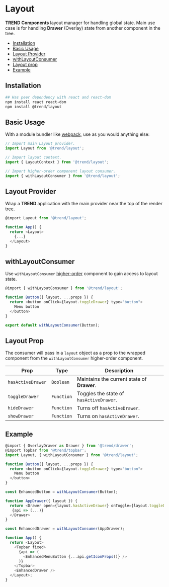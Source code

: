 # Layout

**TREND Components** layout manager for handling global state.  Main use case is for handling **Drawer** (Overlay) state from another component in the tree.

* [Installation](#installation)
* [Basic Usage](#usage)
* [Layout Provider](#provider)
* [withLayoutConsumer](#consumer)
* [Layout prop](#layout)
* [Example](#example)

## <a name="installation"></a> Installation

```bash
## Has peer dependency with react and react-dom
npm install react react-dom
npm install @trend/layout
```

## <a name="usage"></a> Basic Usage

With a module bundler like [webpack](https://webpack.js.org/), use as you would anything else:

```javascript
// Import main Layout provider.
import Layout from '@trend/layout';

// Import layout context.
import { LayoutContext } from '@trend/layout';

// Import higher-order component layout consumer.
import { withLayoutConsumer } from '@trend/layout';
```

## <a name="provider"></a> Layout Provider

Wrap a **TREND** application with the main provider near the top of the render tree.

```javascript
@import Layout from '@trend/layout';

function App() {
  return <Layout>
    {...}
  </Layout>
}
```

## <a name="consumer"></a> withLayoutConsumer

Use `withLayoutConsumer` [higher-order](https://reactjs.org/docs/higher-order-components.html) component to gain access to layout state.

```javascript
@import { withLayoutConsumer } from '@trend/layout';

function Button({ layout, ...props }) {
  return <button onClick={layout.toggleDrawer} type="button">
    Menu button
  </button>
}

export default withLayoutConsumer(Button);
```

## <a name="layout"></a> Layout Prop

The consumer will pass in a `layout` object as a prop to the wrapped component from the `withLayoutConsumer` higher-order component.

Prop | Type | Description
--- | --- | ---
`hasActiveDrawer` | `Boolean` | Maintains the current state of **Drawer**.
`toggleDrawer` | `Function` | Toggles the state of `hasActiveDrawer`.
`hideDrawer` | `Function` | Turns off `hasActiveDrawer`.
`showDrawer` | `Function` | Turns on `hasActiveDrawer`.

## <a name="example"></a> Example

```javascript
@import { OverlayDrawer as Drawer } from '@trend/drawer';
@import Topbar from '@trend/topbar';
import Layout, { withLayoutConsumer } from '@trend/layout';

function Button({ layout, ...props }) {
  return <button onClick={layout.toggleDrawer} type="button">
    Menu button
  </button>
}

const EnhancedButton = withLayoutConsumer(Button);

function AppDrawer({ layout }) {
  return <Drawer open={layout.hasActiveDrawer} onToggle={layout.toggleDrawer}>
   {api => (...)}
  </Drawer>
}

const EnhancedDrawer = withLayoutConsumer(AppDrawer);

function App() {
  return <Layout>
    <Topbar fixed>
      {api => (
        <EnhancedMenuButton {...api.getIconProps()} />
      )}
    </Topbar>
    <EnhancedDrawer />
  </Layout>;
}
```
